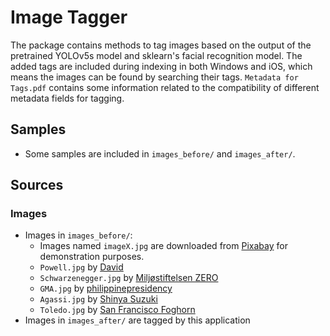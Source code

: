 # Image Tagger

The package contains methods to tag images based on the output of the pretrained YOLOv5s model and sklearn's facial recognition model. The added tags are included during indexing in both Windows and iOS, which means the images can be found by searching their tags. `Metadata for Tags.pdf` contains some information related to the compatibility of different metadata fields for tagging.

## Samples

- Some samples are included in `images_before/` and `images_after/`.

## Sources

### Images

- Images in `images_before/`:
  - Images named `imageX.jpg` are downloaded from [Pixabay](https://pixabay.com/) for demonstration purposes.
  - `Powell.jpg` by [David](https://www.flickr.com/photos/bootbearwdc/2311921844)
  - `Schwarzenegger.jpg` by [Miljøstiftelsen ZERO](https://www.flickr.com/photos/zero_org/6376908843/)
  - `GMA.jpg` by [philippinepresidency](https://www.flickr.com/photos/36884962@N05/3400496904/)
  - `Agassi.jpg` by [Shinya Suzuki](https://www.flickr.com/photos/shinyasuzuki/6182777961/)
  - `Toledo.jpg` by [San Francisco Foghorn](https://www.flickr.com/photos/sffoghorn/16533059473/)
- Images in `images_after/` are tagged by this application
